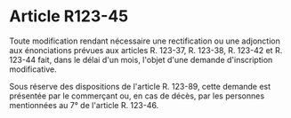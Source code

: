 # Article R123-45

Toute modification rendant nécessaire une rectification ou une adjonction aux énonciations prévues aux articles R. 123-37, R. 123-38, R. 123-42 et R. 123-44 fait, dans le délai d'un mois, l'objet d'une demande d'inscription modificative.

Sous réserve des dispositions de l'article R. 123-89, cette demande est présentée par le commerçant ou, en cas de décès, par les personnes mentionnées au 7° de l'article R. 123-46.
